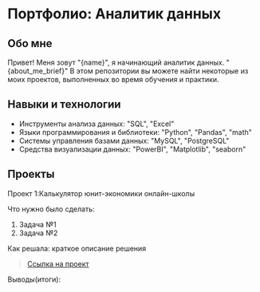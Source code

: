 # Портфолио: Аналитик данных
## Обо мне

Привет! Меня зовут "{name}", я начинающий аналитик данных.
"{about_me_brief}"
В этом репозитории вы можете найти некоторые из моих проектов, выполненных во время обучения и практики.
<br>

## Навыки и технологии
- Инструменты анализа данных: "SQL", "Excel"
- Языки программирования и библиотеки: "Python", "Pandas", "math"
- Системы управления базами данных: "MySQL", "PostgreSQL"
- Средства визуализации данных: "PowerBI", "Matplotlib", "seaborn"

## Проекты
<p> Проект 1:Калькулятор юнит-экономики онлайн-школы</p>
<p> Что нужно было сделать:<p>
<ol>
  <li>Задача №1</li>
  <li>Задача №2</li>
</ol>

<p>Как решала: краткое описание решения<p>


> <a href="https://github.com/Skyproportfolio/data-analystics-5month/blob/main/Проект№20№1.xlsx">Ссылка на проект</a>

<p>Выводы(итоги):</p>
<ol>
